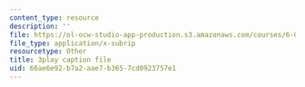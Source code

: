 ```yaml
---
content_type: resource
description: ''
file: https://ol-ocw-studio-app-production.s3.amazonaws.com/courses/6-042j-mathematics-for-computer-science-spring-2015/66ae6e92b7a2aae7b3657cd0923757e1_0w9luYcxHrw.srt
file_type: application/x-subrip
resourcetype: Other
title: 3play caption file
uid: 66ae6e92-b7a2-aae7-b365-7cd0923757e1
---
```

